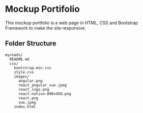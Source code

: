 # Mockup Portifolio

This mockup portfolio is a web page in HTML, CSS and Bootstrap Framework to make the site responsive.

## Folder Structure
```
myreads/
  README.md
  css/
    bootstrap.min.css
    style.css
    images/
      angular.png
      react_angular_vue.jpeg
      react_logo.png
      react-native-800x450.png
      react.png
      vue.jpeg
    index.html


```
